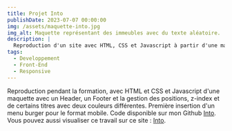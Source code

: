 ```yaml
---
title: Projet Into
publishDate: 2023-07-07 00:00:00
img: /assets/maquette-into.jpg
img_alt: Maquette représentant des immeubles avec du texte aléatoire.
description: |
  Reproduction d'un site avec HTML, CSS et Javascript à partir d'une maquette.
tags:
  - Developpement
  - Front-End
  - Responsive
---
```


Reproduction pendant la formation, avec HTML et CSS et Javascript d'une maquette avec un Header, un Footer et la gestion des positions, z-index et de certains titres avec deux couleurs différentes. Première insertion d'un menu burger pour le format mobile. Code disponible sur mon Github <a href="https://github.com/Francismant/ProjetInto">Into</a>. Vous pouvez aussi visualiser ce travail sur ce site : <a href="https://projet-into.vercel.app/">Into</a>.